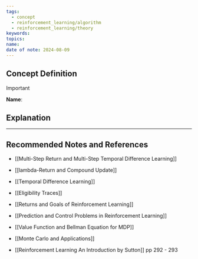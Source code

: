 ```yaml
---
tags:
  - concept
  - reinforcement_learning/algorithm
  - reinforcement_learning/theory
keywords: 
topics: 
name: 
date of note: 2024-08-09
---
```


## Concept Definition

>[!important]
>**Name**: 



## Explanation





-----------
##  Recommended Notes and References



- [[Multi-Step Return and Multi-Step Temporal Difference Learning]]
- [[lambda-Return and Compound Update]]
- [[Temporal Difference Learning]]
- [[Eligibility Traces]]
- [[Returns and Goals of Reinforcement Learning]]






- [[Prediction and Control Problems in Reinforcement Learning]]
- [[Value Function and Bellman Equation for MDP]]
- [[Monte Carlo and Applications]]

- [[Reinforcement Learning An Introduction by Sutton]] pp 292 - 293